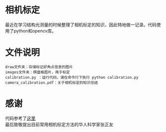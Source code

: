 # 相机标定
  最近在学习结构光测量的时候整理了相机标定的知识，因此特地做一记录。代码使用了python和opencv库。
# 文件说明
  ```
  draw文件夹：存储标记好角点信息的图片  
  images文件夹：棋盘格图片，用于标定
  calibration.py ：运行代码，请在命令行下执行 python calibration.py
  camera_calibration.pdf：关于相机标定的知识总结
  ```
# 感谢
  代码参考了[这里](https://www.cnblogs.com/wildbloom/p/8320351.html)  
  最后致敬提出目前常用相机标定方法的华人科学家张正友